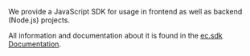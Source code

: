 We provide a JavaScript SDK for usage in frontend as well as backend (Node.js) projects.

All information and documentation about it is found in the [ec.sdk Documentation](https://entrecode.github.io/ec.sdk/).